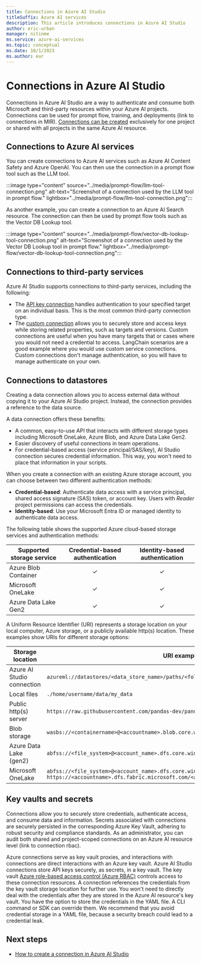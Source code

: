 ```yaml
---
title: Connections in Azure AI Studio
titleSuffix: Azure AI services
description: This article introduces connections in Azure AI Studio
author: eric-urban
manager: nitinme
ms.service: azure-ai-services
ms.topic: conceptual
ms.date: 10/1/2023
ms.author: eur
---
```


# Connections in Azure AI Studio

Connections in Azure AI Studio are a way to authenticate and consume both Microsoft and third-party resources within your Azure AI projects. Connections can be used for prompt flow, training, and deployments (link to connections in MIR). [Connections can be created](../how-to/connections-add.md) exclusively for one project or shared with all projects in the same Azure AI resource. 

## Connections to Azure AI services

You can create connections to Azure AI services such as Azure AI Content Safety and Azure OpenAI. You can then use the connection in a prompt flow tool such as the LLM tool.

:::image type="content" source="../media/prompt-flow/llm-tool-connection.png" alt-text="Screenshot of a connection used by the LLM tool in prompt flow." lightbox="../media/prompt-flow/llm-tool-connection.png":::

As another example, you can create a connection to an Azure AI Search resource. The connection can then be used by prompt flow tools such as the Vector DB Lookup tool.

:::image type="content" source="../media/prompt-flow/vector-db-lookup-tool-connection.png" alt-text="Screenshot of a connection used by the Vector DB Lookup tool in prompt flow." lightbox="../media/prompt-flow/vector-db-lookup-tool-connection.png":::

## Connections to third-party services

Azure AI Studio supports connections to third-party services, including the following:
- The [API key connection](../how-to/connections-add.md?tabs=api-key#service-connection-types) handles authentication to your specified target on an individual basis. This is the most common third-party connection type.
- The [custom connection](../how-to/connections-add.md?tabs=api-key#service-connection-types) allows you to securely store and access keys while storing related properties, such as targets and versions. Custom connections are useful when you have many targets that or cases where you would not need a credential to access. LangChain scenarios are a good example where you would use custom service connections. Custom connections don't manage authentication, so you will have to manage authenticate on your own.

## Connections to datastores

Creating a data connection allows you to access external data without copying it to your Azure AI Studio project. Instead, the connection provides a reference to the data source.

A data connection offers these benefits:

- A common, easy-to-use API that interacts with different storage types including Microsoft OneLake, Azure Blob, and Azure Data Lake Gen2.
- Easier discovery of useful connections in team operations.
- For credential-based access (service principal/SAS/key), AI Studio connection secures credential information. This way, you won't need to place that information in your scripts.

When you create a connection with an existing Azure storage account, you can choose between two different authentication methods:

- **Credential-based**: Authenticate data access with a service principal, shared access signature (SAS) token, or account key. Users with *Reader* project permissions can access the credentials.
- **Identity-based**: Use your Microsoft Entra ID or managed identity to authenticate data access.


The following table shows the supported Azure cloud-based storage services and authentication methods:

Supported storage service | Credential-based authentication | Identity-based authentication
|---|:----:|:---:|
Azure Blob Container| ✓ | ✓|
Microsoft OneLake| ✓ | ✓|
Azure Data Lake Gen2| ✓ | ✓|

A Uniform Resource Identifier (URI) represents a storage location on your local computer, Azure storage, or a publicly available http(s) location. These examples show URIs for different storage options:

|Storage location  | URI examples  |
|---------|---------|
|Azure AI Studio connection  |   `azureml://datastores/<data_store_name>/paths/<folder1>/<folder2>/<folder3>/<file>.parquet`      |
|Local files     | `./home/username/data/my_data`         |
|Public http(s) server    |  `https://raw.githubusercontent.com/pandas-dev/pandas/main/doc/data/titanic.csv`    |
|Blob storage    | `wasbs://<containername>@<accountname>.blob.core.windows.net/<folder>/`|
|Azure Data Lake (gen2) | `abfss://<file_system>@<account_name>.dfs.core.windows.net/<folder>/<file>.csv`  |
|Microsoft OneLake | `abfss://<file_system>@<account_name>.dfs.core.windows.net/<folder>/<file>.csv` `https://<accountname>.dfs.fabric.microsoft.com/<artifactname>` |


## Key vaults and secrets

Connections allow you to securely store credentials, authenticate access, and consume data and information.  Secrets associated with connections are securely persisted in the corresponding Azure Key Vault, adhering to robust security and compliance standards. As an administrator, you can audit both shared and project-scoped connections on an Azure AI resource level (link to connection rbac). 

Azure connections serve as key vault proxies, and interactions with connections are direct interactions with an Azure key vault. Azure AI Studio connections store API keys securely, as secrets, in a key vault. The key vault [Azure role-based access control (Azure RBAC)](./rbac-ai-studio.md) controls access to these connection resources. A connection references the credentials from the key vault storage location for further use. You won't need to directly deal with the credentials after they are stored in the Azure AI resource's key vault. You have the option to store the credentials in the YAML file. A CLI command or SDK can override them. We recommend that you avoid credential storage in a YAML file, because a security breach could lead to a credential leak.  


## Next steps

- [How to create a connection in Azure AI Studio](../how-to/connections-add.md)
